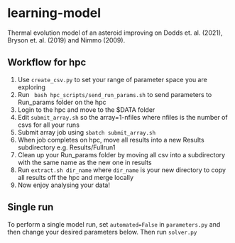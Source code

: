 # learning-model
Thermal evolution model of an asteroid improving on Dodds et. al. (2021), Bryson et. al. (2019) and Nimmo (2009).

## Workflow for hpc
1. Use `create_csv.py` to set your range of parameter space you are exploring
2. Run ` bash hpc_scripts/send_run_params.sh` to send parameters to Run_params folder on the hpc
3. Login to the hpc and move to the $DATA folder
4. Edit `submit_array.sh` so the array=1-nfiles where nfiles is the number of csvs for all your runs
5. Submit array job using `sbatch submit_array.sh` 
6. When job completes on hpc, move all results into a new Results subdirectory e.g. Results/Fullrun1
7. Clean up your Run_params folder by moving all csv into a subdirectory with the same name as the new one in results
8. Run `extract.sh dir_name` where `dir_name` is your new directory to copy all results off the hpc and merge locally
8. Now enjoy analysing your data!

## Single run
To perform a single model run, set `automated=False` in `parameters.py` and then change your desired parameters below. Then run `solver.py`
